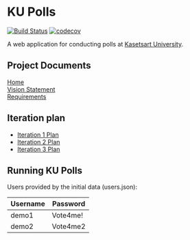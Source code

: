 # KU Polls  
[![Build Status](https://app.travis-ci.com/bhokin/ku-polls.svg?branch=iteration2)](https://app.travis-ci.com/bhokin/ku-polls)
[![codecov](https://codecov.io/gh/bhokin/ku-polls/branch/iteration2/graph/badge.svg?token=OR7CWOKHLP)](https://codecov.io/gh/bhokin/ku-polls)

A web application for conducting polls at [Kasetsart University](https://www.ku.ac.th).

## Project Documents  

[Home](../../wiki/Home)  
[Vision Statement](../../wiki/Vision%20Statement)  
[Requirements](../../wiki/Requirements)  

## Iteration plan  
* [Iteration 1 Plan](../../wiki/Iteration%201%20Plan)  
* [Iteration 2 Plan](../../wiki/Iteration%202%20Plan)  
* [Iteration 3 Plan](../../wiki/Iteration%203%20Plan)  

## Running KU Polls  

Users provided by the initial data (users.json):

| Username  | Password    |
|-----------|-------------|
| demo1     | Vote4me!    |
| demo2     | Vote4me2    |
